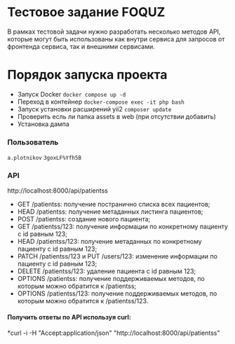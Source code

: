 # Тестовое задание FOQUZ

В рамках тестовой задачи нужно разработать несколько методов API,
которые могут быть использованы как внутри сервиса для запросов от фронтенда сервиса, так и внешними сервисами.

# Порядок запуска проекта

* Запуск Docker `` docker compose up -d ``
* Переход в контейнер  `` docker-compose exec -it php bash ``
* Запуск установки расширений yii2 `` composer update ``
* Проверить есль ли папка assets в web (при отсутствии добавить)
* Установка дампа


### Пользователь
``a.plotnikov``
``3goxLF%Yfh5B``

### API
http://localhost:8000/api/patientss

* GET /patientss: получение постранично списка всех пациентов;
* HEAD /patientss: получение метаданных листинга пациентов;
* POST /patientss: создание нового пациента;
* GET /patientss/123: получение информации по конкретному пациенту с id равным 123;
* HEAD /patientss/123: получение метаданных по конкретному пациенту с id равным 123;
* PATCH /patientss/123 и PUT /users/123: изменение информации по пациенту с id равным 123;
* DELETE /patientss/123: удаление пациента с id равным 123;
* OPTIONS /patientss: получение поддерживаемых методов, по которым можно обратится к /patientss;
* OPTIONS /patientss/123: получение поддерживаемых методов, по которым можно обратится к /patientss/123.

#### Получить ответы по API используя curl:
*curl -i -H "Accept:application/json" "http://localhost:8000/api/patientss"
